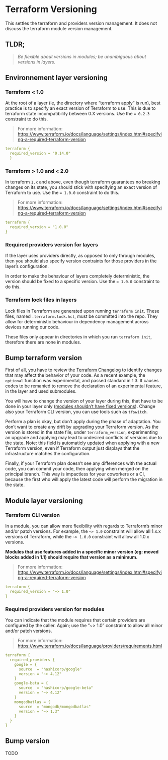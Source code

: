 # Terraform Versioning

This settles the terraform and providers version management.
It does not discuss the terraform module version management.

## TLDR;
> *Be flexible about versions in modules; be unambiguous about versions in
> layers.*

## Environnement layer versioning

### Terraform < 1.0

At the root of a layer (ie, the directory where “terraform apply” is run),
best practice is to specify an exact version of Terraform to use. This is due
to terraform state incompatibility between 0.X versions. Use the
`= 0.2.3` constraint to do this.

> For more information: <https://www.terraform.io/docs/language/settings/index.html#specifying-a-required-terraform-version>

```yaml
terraform {
  required_version = "0.14.0"
  }
```

### Terraform > 1.0 and < 2.0

In terraform `1.x` and above, even though terraform guarantees no breaking
changes on its state, you should stick with specifying an exact version of
Terraform to use. Use the `= 1.0.0` constraint to do this.

> For more information: <https://www.terraform.io/docs/language/settings/index.html#specifying-a-required-terraform-version>

```yaml
terraform {
  required_version = "1.0.0"
}
```

### Required providers version for layers

If the layer uses providers directly, as opposed to only through modules, then
you should also specify version contraints for those providers in the layer’s
configuration. 

In order to make the behaviour of layers completely deterministic, the version
should be fixed to a specific version. Use the `= 1.0.0` constraint to do this.

### Terraform lock files in layers

Lock files in Terraform are generated upon running `terraform init`. These
files, named `.terraform.lock.hcl`, must be committed into the repo. They allow
for deterministic behaviour in dependency management across devices running our
code.

These files only appear in directories in which you run `terraform init`,
therefore there are none in modules.

## Bump terraform version

First of all, you have to review the [Terraform Changelog](https://github.com/hashicorp/terraform/blob/main/CHANGELOG.md) to identify changes that may affect the behavior of your code. As a recent example, the `optional` function was experimental, and passed standard in 1.3. It causes codes to be remanied to remove the declaration of an experimental feature, in the layer and used submodules.

You will have to change the version of your layer during this, that have to be done in your layer only ([modules shouldn’t have fixed versions](#module-layer-versioning)). Change also your Terraform CLI version, you can use tools such as `tfswitch`.

Perform a plan is okay, but don’t apply during the phase of adaptation. You don’t want to create any drift by upgrading your Terraform version. As the version is stored in the state file, under `terraform_version`, experimenting an upgrade and applying may lead to undesired conflicts of versions due to the state. Note: this field is automaticly updated when applying with a new Terraform version, even if Terraform output just displays that the infrastructure matches the configuration.

Finally, if your Terraform plan doesn’t see any differences with the actual code, you can commit your code, then applying when merged on the principal branch. This way is impactless for your coworkers or a CI, because the first who will apply the latest code will perform the migration in the state.

## Module layer versioning

### Terraform CLI version

In a module, you can allow more flexibility with regards to Terraform’s
minor and/or patch versions. For example, the `~> 1.0` constraint will allow
all 1.x.x versions of Terraform, while the `~> 1.0.0` constraint will allow
all 1.0.x versions.

**Modules that use features added in a specific minor version (eg: moved blocks added in 1.1) should require that version as a minimum.**

> For more information: <https://www.terraform.io/docs/language/settings/index.html#specifying-a-required-terraform-version>

```yaml
terraform {
  required_version = "~> 1.0"
}
```

### Required providers version for modules

You can indicate that the module requires that certain providers are configured by the caller.
Again; use the ”~> 1.0” constraint to allow all minor and/or patch versions.

> For more information: <https://www.terraform.io/docs/language/providers/requirements.html>

```yaml
terraform {
  required_providers {
    google = {
      source  = "hashicorp/google"
      version = "~> 4.12"
    }
    google-beta = {
      source  = "hashicorp/google-beta"
      version = "~> 4.12"
    }
    mongodbatlas = {
      source  = "mongodb/mongodbatlas"
      version = "~> 1.3"
    }
  }
}
```

## Bump version

TODO
